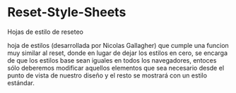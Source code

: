 # Reset-Style-Sheets
Hojas de estilo de reseteo


hoja de estilos (desarrollada por Nicolas Gallagher) que cumple una funcion muy similar al reset, donde en lugar de dejar 
los estilos en cero, se encarga de que los estilos base sean iguales en todos los navegadores, entoces sólo deberemos modificar 
aquellos elementos que sea necesario desde el punto de vista de nuestro diseño y el resto se mostrará con un estilo estándar.
